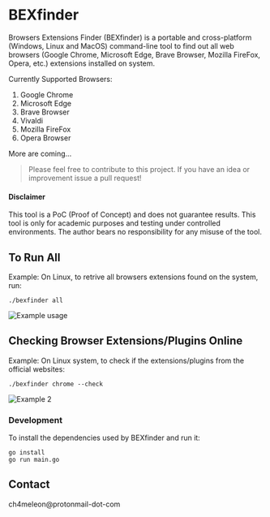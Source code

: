# BEXfinder

Browsers Extensions Finder (BEXfinder) is a portable and cross-platform (Windows, Linux and MacOS) command-line tool to find out all web browsers (Google Chrome, Microsoft Edge, Brave Browser, Mozilla FireFox, Opera, etc.) extensions installed on system.

Currently Supported Browsers:
1. Google Chrome
2. Microsoft Edge
3. Brave Browser
4. Vivaldi
5. Mozilla FireFox
6. Opera Browser

More are coming...

> Please feel free to contribute to this project. If you have an idea or improvement issue a pull request!

#### Disclaimer
This tool is a PoC (Proof of Concept) and does not guarantee results.
This tool is only for academic purposes and testing  under controlled environments.
The author bears no responsibility for any misuse of the tool.


## To Run All
Example: On Linux, to retrive all browsers extensions found on the system, run:
```
./bexfinder all
```
![Example usage](https://i.ibb.co/wLjc2Mt/screenshot.png "Example usage")

## Checking Browser Extensions/Plugins Online
Example: On Linux system, to check if the extensions/plugins from the official websites:
```
./bexfinder chrome --check
```
![Example 2](https://i.ibb.co/8dFS0pT/check-online.png "Example 2")


### Development
To install the dependencies used by BEXfinder and run it:
```
go install
go run main.go
```

## Contact
ch4meleon@protonmail-dot-com


